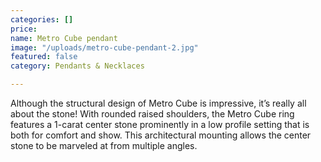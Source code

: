 ```yaml
---
categories: []
price: 
name: Metro Cube pendant
image: "/uploads/metro-cube-pendant-2.jpg"
featured: false
category: Pendants & Necklaces

---
```

Although the structural design of Metro Cube is impressive, it’s really all about the stone! With rounded raised shoulders, the Metro Cube ring features a 1-carat center stone prominently in a low profile setting that is both for comfort and show. This architectural mounting allows the center stone to be marveled at from multiple angles.